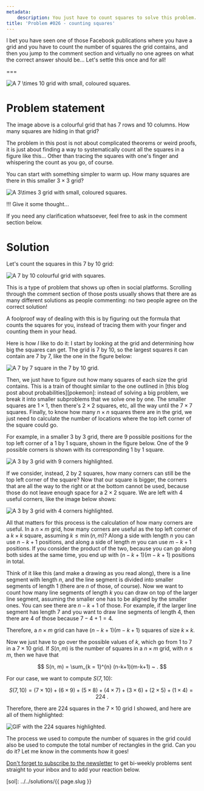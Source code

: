 ```yaml
---
metadata:
    description: You just have to count squares to solve this problem... Should be simple enough, right?
title: 'Problem #026 - counting squares'
---
```


I bet you have seen one of those Facebook publications where you have a grid and you have to count
the number of squares the grid contains, and then you jump to the comment section and virtually
no one agrees on what the correct answer should be...
Let's settle this once and for all!

===

![A $7 \times 10$ grid with small, coloured squares.](thumbnail.png)


# Problem statement

The image above is a colourful grid that has $7$ rows and $10$ columns.
How many squares are hiding in that grid?

The problem in this post is not about complicated theorems or weird proofs, it is just about
finding a way to systematically count all the squares in a figure like this...
Other than
tracing the squares with one's finger and whispering the count as you go, of course.

You can start with something simpler to warm up.
How many squares are there in this smaller $3 \times 3$ grid?

![A $3\times 3$ grid with small, coloured squares.](_easier.png)

!!! Give it some thought...

If you need any clarification whatsoever, feel free to ask in the comment section below.


# Solution

Let's count the squares in this 7 by 10 grid:

![A 7 by 10 colourful grid with squares.](thumbnail.png)

This is a type of problem that shows up often in social platforms.
Scrolling through the comment section of those posts usually shows
that there are as many different solutions as people commenting:
no two people agree on the correct solution!

A foolproof way of dealing with this is by figuring out the formula that
counts the squares for you, instead of tracing them with your finger
and counting them in your head.

Here is how *I* like to do it: I start by looking at the grid and determining
how big the squares can get.
The grid is 7 by 10, so the largest squares it can contain are 7 by 7, like the
one in the figure below:

![A 7 by 7 square in the 7 by 10 grid.](_frame_7_0.png)

Then, we just have to figure out how many squares of each size the grid contains.
This is a train of thought similar to the one outlined in [this blog post about
probabilities][pokemon]:
instead of solving a big problem, we break it into smaller subproblems that we
solve one by one.
The smaller squares are $1\times 1$, then there's $2\times 2$ squares, etc,
all the way until the $7\times 7$ squares.
Finally, to know how many $n\times n$ squares there are in the grid, we just
need to calculate the number of locations where the top left corner of the square
could go.

For example, in a smaller 3 by 3 grid, there are 9 possible positions for the
top left corner of a 1 by 1 square, shown in the figure below.
One of the 9 possible corners is shown with its corresponding 1 by 1 square.

![A 3 by 3 grid with 9 corners highlighted.](_easier_9_corners.png)

If we consider, instead, 2 by 2 squares, how many corners can still be the top
left corner of the square?
Now that our square is bigger, the corners that are all the way to the right
or at the bottom cannot be used, because those do not leave enough space for
a $2\times 2$ square.
We are left with 4 useful corners,
like the image below shows:

![A 3 by 3 grid with 4 corners highlighted.](_easier_4_corners.png)

All that matters for this process is the calculation of how many corners are useful.
In a $n \times m$ grid, how many corners are useful as the top left corner of a
$k \times k$ square, assuming $k \leq \min(n, m)$?
Along a side with length $n$ you can use $n - k + 1$ positions, and along a side
of length $m$ you can use $m - k + 1$ positions.
If you consider the product of the two, because you can go along both sides at
the same time, you end up with $(n-k+1)(m-k+1)$ positions in total.

Think of it like this (and make a drawing as you read along), there is a line
segment with length $n$, and the line segment is divided into smaller segments
of length $1$ (there are $n$ of those, of course).
Now we want to count how many line segments of length $k$ you can draw on top
of the larger line segment, assuming the smaller one has to be aligned by the
smaller ones.
You can see there are $n - k + 1$ of those.
For example, if the larger line segment has length $7$ and you want to draw line
segments of length $4$, then there are $4$ of those because $7 - 4 + 1 = 4$.

Therefore, a $n \times m$ grid can have $(n - k + 1)(m - k + 1)$ squares
of size $k\times k$.

Now we just have to go over the possible values of $k$, which go from
$1$ to $7$ in a $7 \times 10$ grid.
If $S(n, m)$ is the number of squares in a $n \times m$ grid, with $n \leq m$,
then we have that

$$
S(n, m) = \sum_{k = 1}^{n} (n-k+1)(m-k+1) ~ .
$$

For our case, we want to compute $S(7, 10)$:

$$
S(7, 10) = (7\times 10) + (6\times 9) + (5\times 8) + (4\times 7) + (3\times 6) + (2\times 5) + (1\times 4) = 224 ~ .
$$

Therefore, there are $224$ squares in the $7 \times 10$ grid I showed, and here are all of them highlighted:

![GIF with the 224 squares highlighted.](_thumbnail.gif)

The process we used to compute the number of squares in the grid could also be used to
compute the total number of rectangles in the grid.
Can you do it?
Let me know in the comments how it goes!


[Don't forget to subscribe to the newsletter][subscribe] to get bi-weekly
problems sent straight to your inbox and to add your reaction below.

[subscribe]: https://mathspp.com/subscribe
[sol]: ../../solutions/{{ page.slug }}
